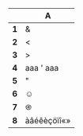 |   | A |
|---|---|
| __1__ | & |
| __2__ | < |
| __3__ | > |
| __4__ | aaa ' aaa |
| __5__ | " |
| __6__ | ☺ |
| __7__ | ֍ |
| __8__ | àâéêèçöïî«» |
